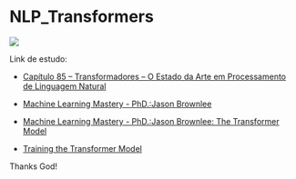 # NLP_Transformers


![](https://machinelearningmastery.com/wp-content/uploads/2022/10/samet-erkoseoglu-B0nUaoWnr0M-unsplash-scaled.jpg)


Link de estudo:

* [Capítulo 85 – Transformadores – O Estado da Arte em Processamento de Linguagem Natural](https://www.deeplearningbook.com.br/transformadores-o-estado-da-arte-em-processamento-de-linguagem-natural/#:~:text=Transformadores%20(Transformers)%20representam%20uma%20arquitetura,de%20longo%20alcance%20com%20facilidade.)

* [Machine Learning Mastery - PhD.:Jason Brownlee](https://machinelearningmastery.com/a-brief-introduction-to-bert/)

* [Machine Learning Mastery -  PhD.:Jason Brownlee: The Transformer Model](https://machinelearningmastery.com/the-transformer-model/)

* [Training the Transformer Model](https://machinelearningmastery.com/training-the-transformer-model/)

Thanks God!